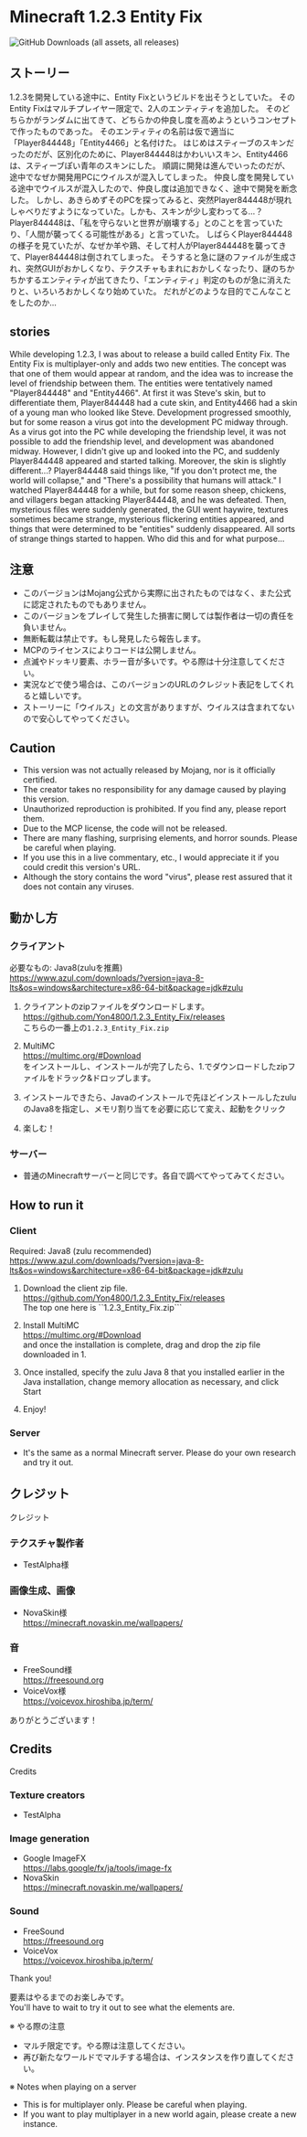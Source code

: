 # Minecraft 1.2.3 Entity Fix
<img alt="GitHub Downloads (all assets, all releases)" src="https://img.shields.io/github/downloads/Yon4800/1.2.3_Entity_Fix/total?style=for-the-badge">

## ストーリー
1.2.3を開発している途中に、Entity Fixというビルドを出そうとしていた。
そのEntity Fixはマルチプレイヤー限定で、2人のエンティティを追加した。
そのどちらかがランダムに出てきて、どちらかの仲良し度を高めようというコンセプトで作ったものであった。
そのエンティティの名前は仮で適当に「Player844448」「Entity4466」と名付けた。
はじめはスティーブのスキンだったのだが、区別化のために、Player844448はかわいいスキン、Entity4466は、スティーブぽい青年のスキンにした。
順調に開発は進んでいったのだが、途中でなぜか開発用PCにウイルスが混入してしまった。
仲良し度を開発している途中でウイルスが混入したので、仲良し度は追加できなく、途中で開発を断念した。
しかし、あきらめずそのPCを探ってみると、突然Player844448が現れしゃべりだすようになっていた。しかも、スキンが少し変わってる...？
Player844448は、「私を守らないと世界が崩壊する」とのことを言っていたり、「人間が襲ってくる可能性がある」と言っていた。
しばらくPlayer844448の様子を見ていたが、なぜか羊や鶏、そして村人がPlayer844448を襲ってきて、Player844448は倒されてしまった。
そうすると急に謎のファイルが生成され、突然GUIがおかしくなり、テクスチャもまれにおかしくなったり、謎のちかちかするエンティティが出てきたり、「エンティティ」判定のものが急に消えたりと、いろいろおかしくなり始めていた。
だれがどのような目的でこんなことをしたのか...

## stories
While developing 1.2.3, I was about to release a build called Entity Fix.
The Entity Fix is multiplayer-only and adds two new entities.
The concept was that one of them would appear at random, and the idea was to increase the level of friendship between them.
The entities were tentatively named "Player844448" and "Entity4466".
At first it was Steve's skin, but to differentiate them, Player844448 had a cute skin, and Entity4466 had a skin of a young man who looked like Steve.
Development progressed smoothly, but for some reason a virus got into the development PC midway through.
As a virus got into the PC while developing the friendship level, it was not possible to add the friendship level, and development was abandoned midway.
However, I didn't give up and looked into the PC, and suddenly Player844448 appeared and started talking. Moreover, the skin is slightly different...?
Player844448 said things like, "If you don't protect me, the world will collapse," and "There's a possibility that humans will attack."
I watched Player844448 for a while, but for some reason sheep, chickens, and villagers began attacking Player844448, and he was defeated.
Then, mysterious files were suddenly generated, the GUI went haywire, textures sometimes became strange, mysterious flickering entities appeared, and things that were determined to be "entities" suddenly disappeared. All sorts of strange things started to happen.
Who did this and for what purpose...

## 注意
- このバージョンはMojang公式から実際に出されたものではなく、また公式に認定されたものでもありません。
- このバージョンをプレイして発生した損害に関しては製作者は一切の責任を負いません。
- 無断転載は禁止です。もし発見したら報告します。
- MCPのライセンスによりコードは公開しません。
- 点滅やドッキリ要素、ホラー音が多いです。やる際は十分注意してください。
- 実況などで使う場合は、このバージョンのURLのクレジット表記をしてくれると嬉しいです。
- ストーリーに「ウイルス」との文言がありますが、ウイルスは含まれてないので安心してやってください。

## Caution
- This version was not actually released by Mojang, nor is it officially certified.
- The creator takes no responsibility for any damage caused by playing this version.
- Unauthorized reproduction is prohibited. If you find any, please report them.
- Due to the MCP license, the code will not be released.
- There are many flashing, surprising elements, and horror sounds. Please be careful when playing.
- If you use this in a live commentary, etc., I would appreciate it if you could credit this version's URL.
- Although the story contains the word "virus", please rest assured that it does not contain any viruses.

## 動かし方
### クライアント

必要なもの: Java8(zuluを推薦)<br>
https://www.azul.com/downloads/?version=java-8-lts&os=windows&architecture=x86-64-bit&package=jdk#zulu

1. クライアントのzipファイルをダウンロードします。<br>
https://github.com/Yon4800/1.2.3_Entity_Fix/releases<br>
こちらの一番上の```1.2.3_Entity_Fix.zip```<br>

2. MultiMC<br>
https://multimc.org/#Download<br>
をインストールし、インストールが完了したら、1.でダウンロードしたzipファイルをドラック&ドロップします。<br>

3. インストールできたら、Javaのインストールで先ほどインストールしたzuluのJava8を指定し、メモリ割り当てを必要に応じて変え、起動をクリック<br>

4. 楽しむ！

### サーバー
- 普通のMinecraftサーバーと同じです。各自で調べてやってみてください。<br>

## How to run it
### Client

Required: Java8 (zulu recommended)<br>
https://www.azul.com/downloads/?version=java-8-lts&os=windows&architecture=x86-64-bit&package=jdk#zulu

1. Download the client zip file.<br>
https://github.com/Yon4800/1.2.3_Entity_Fix/releases<br>
The top one here is ``1.2.3_Entity_Fix.zip```<br>

2. Install MultiMC<br>
https://multimc.org/#Download<br>
and once the installation is complete, drag and drop the zip file downloaded in 1.<br>

3. Once installed, specify the zulu Java 8 that you installed earlier in the Java installation, change memory allocation as necessary, and click Start<br>

4. Enjoy!

### Server
- It's the same as a normal Minecraft server. Please do your own research and try it out.<br>

## クレジット
クレジット
### テクスチャ製作者
- TestAlpha様
### 画像生成、画像
- NovaSkin様<br>
https://minecraft.novaskin.me/wallpapers/<br>
### 音
<!-- - Pixabay様 <br> -->
<!-- https://pixabay.com <br> -->
- FreeSound様<br>
https://freesound.org<br>
- VoiceVox様<br>
https://voicevox.hiroshiba.jp/term/<br>

ありがとうございます！<br>

## Credits
Credits
### Texture creators
- TestAlpha
### Image generation
- Google ImageFX<br>
https://labs.google/fx/ja/tools/image-fx
- NovaSkin<br>
https://minecraft.novaskin.me/wallpapers/<br>
### Sound
<!-- - Pixabay <br> -->
<!-- https://pixabay.com <br> -->
- FreeSound<br>
https://freesound.org<br>
- VoiceVox<br>
https://voicevox.hiroshiba.jp/term/<br>

Thank you!<br>

要素はやるまでのお楽しみです。<br>
You'll have to wait to try it out to see what the elements are.<br>

※ やる際の注意
- マルチ限定です。やる際は注意してください。
- 再び新たなワールドでマルチする場合は、インスタンスを作り直してください。

※ Notes when playing on a server
- This is for multiplayer only. Please be careful when playing.
- If you want to play multiplayer in a new world again, please create a new instance.

